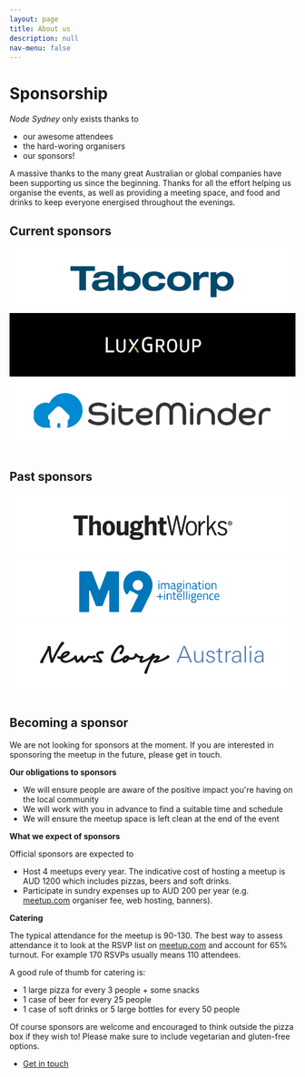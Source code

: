 ```yaml
---
layout: page
title: About us
description: null
nav-menu: false
---
```


<h1>Sponsorship</h1>

<em>Node Sydney</em> only exists thanks to

- our awesome attendees
- the hard-woring organisers
- our sponsors!

A massive thanks to the many great Australian or global companies have been supporting us since the beginning.
Thanks for all the effort helping us organise the events, as well as providing a meeting space, and food and drinks to keep everyone energised throughout the evenings.

<h2>Current sponsors</h2>

<div class="row sponsors">
  <div class="3u 4u(medium) 6u(small) 8u(xsmall)">
    <a href="https://tabcorp.com.au">
      <img src="/assets/images/sponsors/tabcorp.png" alt="Tabcorp" />
    </a>
  </div>
  <div class="3u 4u(medium) 6u(small) 8u(xsmall)">
    <a href="http://luxgroup.com">
      <img src="/assets/images/sponsors/luxgroup.png" alt="Luxgroup" />
    </a>
  </div>
  <div class="3u 4u(medium) 6u(small) 8u(xsmall)">
    <a href="https://www.siteminder.com">
      <img src="/assets/images/sponsors/siteminder.png" alt="SiteMinder" />
    </a>
  </div>
</div>

<br />

<h2>Past sponsors</h2>

<div class="row sponsors">
  <div class="3u 4u(medium) 6u(small) 8u(xsmall)">
    <a href="https://thoughtworks.com">
      <img src="/assets/images/sponsors/thoughtworks.png" alt="ThoughtWorks" />
    </a>
  </div>
  <div class="3u 4u(medium) 6u(small) 8u(xsmall)">
    <a href="https://mi9.com.au">
      <img src="/assets/images/sponsors/mi9.png" alt="MI9" />
    </a>
  </div>
  <div class="3u 4u(medium) 6u(small) 8u(xsmall)">
    <a href="http://www.newscorpaustralia.com/">
      <img src="/assets/images/sponsors/newscorp.png" alt="NewsCorp" />
    </a>
  </div>
</div>

<br />

<h2>Becoming a sponsor</h2>

We are not looking for sponsors at the moment.
If you are interested in sponsoring the meetup in the future, please get in touch.

**Our obligations to sponsors**

- We will ensure people are aware of the positive impact you're having on the local community
- We will work with you in advance to find a suitable time and schedule
- We will ensure the meetup space is left clean at the end of the event

**What we expect of sponsors**

Official sponsors are expected to

- Host 4 meetups every year. The indicative cost of hosting a meetup is AUD 1200 which includes pizzas, beers and soft drinks.
- Participate in sundry expenses up to AUD 200 per year (e.g. [meetup.com](https://meetup.com) organiser fee, web hosting, banners).

**Catering**

The typical attendance for the meetup is 90-130. The best way to assess attendance it to look at the RSVP list on [meetup.com](https://www.meetup.com/node-sydney) and account for 65% turnout. For example 170 RSVPs usually means 110 attendees.

A good rule of thumb for catering is:

- 1 large pizza for every 3 people + some snacks
- 1 case of beer for every 25 people
- 1 case of soft drinks or 5 large bottles for every 50 people

Of course sponsors are welcome and encouraged to think outside the pizza box if they wish to!
Please make sure to include vegetarian and gluten-free options.

<ul class="actions">
  <li><a href="/pages/contact.html" class="button next">Get in touch</a></li>
</ul>
